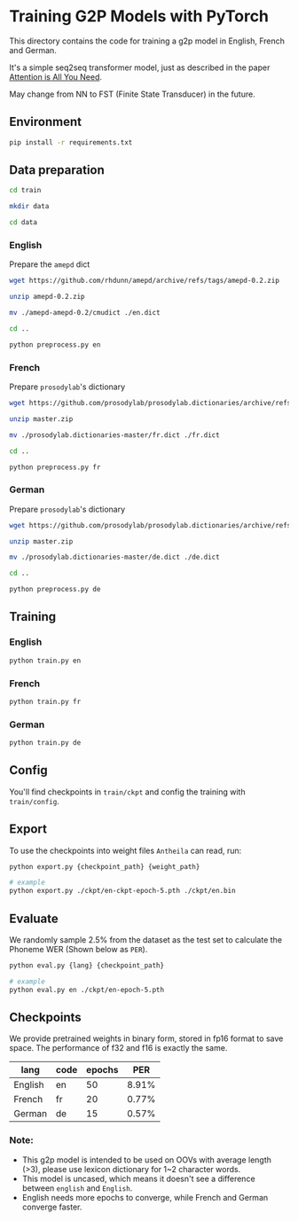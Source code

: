 # Training G2P Models with PyTorch

This directory contains the code for training a g2p model in English, French and German.

It's a simple seq2seq transformer model, just as described in the paper [Attention is All You Need](https://arxiv.org/abs/1706.03762).

May change from NN to FST (Finite State Transducer) in the future.

## Environment

```bash
pip install -r requirements.txt
```

## Data preparation

```bash
cd train

mkdir data

cd data
```

### English

Prepare the `amepd` dict

```bash
wget https://github.com/rhdunn/amepd/archive/refs/tags/amepd-0.2.zip

unzip amepd-0.2.zip

mv ./amepd-amepd-0.2/cmudict ./en.dict

cd ..

python preprocess.py en
```

### French

Prepare `prosodylab`'s dictionary

```bash
wget https://github.com/prosodylab/prosodylab.dictionaries/archive/refs/heads/master.zip

unzip master.zip

mv ./prosodylab.dictionaries-master/fr.dict ./fr.dict

cd ..

python preprocess.py fr
```

### German

Prepare `prosodylab`'s dictionary

```bash
wget https://github.com/prosodylab/prosodylab.dictionaries/archive/refs/heads/master.zip

unzip master.zip

mv ./prosodylab.dictionaries-master/de.dict ./de.dict

cd ..

python preprocess.py de
```

## Training

### English

```bash
python train.py en
```

### French

```bash
python train.py fr
```

### German

```bash
python train.py de
```

## Config

You'll find checkpoints in `train/ckpt` and config the training with `train/config`.

## Export

To use the checkpoints into weight files `Antheila` can read, run:
```bash
python export.py {checkpoint_path} {weight_path}

# example
python export.py ./ckpt/en-ckpt-epoch-5.pth ./ckpt/en.bin 
```

## Evaluate

We randomly sample 2.5% from the dataset as the test set to calculate the Phoneme WER (Shown below as `PER`).

```bash
python eval.py {lang} {checkpoint_path}

# example
python eval.py en ./ckpt/en-epoch-5.pth
```

## Checkpoints

We provide pretrained weights in binary form, stored in fp16 format to save space. The performance of f32 and f16 is exactly the same.

| lang | code | epochs | PER |
| --- | --- | --- | --- |
| English | en | 50 | 8.91% |
| French | fr | 20 | 0.77% |
| German | de | 15 | 0.57% |

### Note:
- This g2p model is intended to be used on OOVs with average length (>3), please use lexicon dictionary for 1~2 character words.
- This model is uncased, which means it doesn't see a difference between `english` and `English`.
- English needs more epochs to converge, while French and German converge faster.
